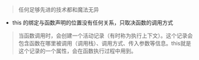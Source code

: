 > 任何足够先进的技术都和魔法无异
* this 的绑定与函数声明的位置没有任何关系，只取决函数的调用方式
 > 当函数调用时，会创建一个活动记录（有时称为执行上下文）。这个记录会包含函数在哪里被调用（调用栈）、调用方式、传入参数等信息。this就是这个记录的一个属性，会在函数执行过程中用到。